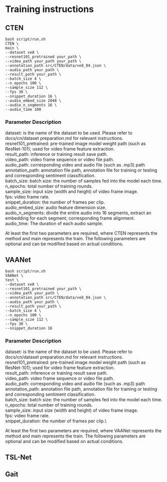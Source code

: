 # Training instructions

## CTEN

```
bash script/run.sh 
CTEN \
main \
--dataset ve8 \
--resnet101_pretrained your_path \
--video_path your_path your_path \
--annotation_path src/CTEN/data/ve8_04.json \
--audio_path your_path \
--result_path your_path \
--batch_size 4 \
--n_epochs 100 \
--sample_size 112 \
--fps 30 \
--snippet_duration 16 \
--audio_embed_size 2048 \
--audio_n_segments 16 \
--audio_time 100
```
### Parameter Description
dataset: is the name of the dataset to be used. Please refer to docs/cn/dataset preparation.md for relevant instructions. \
resnet101_pretrained: pre-trained image model weight path (such as ResNet-101); used for video frame feature extraction.\
result_path: inference or training result save path.\
video_path: video frame sequence or video file path.\
audio_path: corresponding video and audio file (such as .mp3) path \
annotation_path: annotation file path, annotation file for training or testing and corresponding sentiment classification.\
batch_size: batch size: the number of samples fed into the model each time.\
n_epochs: total number of training rounds.\
sample_size: input size (width and height) of video frame image.\
fps: video frame rate.\
snippet_duration: the number of frames per clip.\
audio_embed_size: audio feature dimension size.\
audio_n_segments: divide the entire audio into 16 segments, extract an embedding for each segment; corresponding frame alignment.\
audio_time: The duration of each audio sample.


At least the first two parameters are required, where CTEN represents the method and main represents the train. The following parameters are optional and can be modified based on actual conditions.

## VAANet

```
bash script/run.sh 
VAANet \
test \
--dataset ve8 \
--resnet101_pretrained your_path \
--video_path your_path \
--annotation_path src/CTEN/data/ve8_04.json \
--audio_path your_path \
--result_path your_path \
--batch_size 4 \
--n_epochs 100 \
--sample_size 112 \
--fps 30 \
--snippet_duration 16 
```

### Parameter Description
dataset: is the name of the dataset to be used. Please refer to docs/cn/dataset preparation.md for relevant instructions. \
resnet101_pretrained: pre-trained image model weight path (such as ResNet-101); used for video frame feature extraction.\
result_path: inference or training result save path.\
video_path: video frame sequence or video file path.\
audio_path: corresponding video and audio file (such as .mp3) path \
annotation_path: annotation file path, annotation file for training or testing and corresponding sentiment classification.\
batch_size: batch size: the number of samples fed into the model each time.\
n_epochs: total number of training rounds.\
sample_size: input size (width and height) of video frame image.\
fps: video frame rate.\
snippet_duration: the number of frames per clip.\

At least the first two parameters are required, where VAANet represents the method and main represents the train. The following parameters are optional and can be modified based on actual conditions.

## TSL-Net
## Gait
